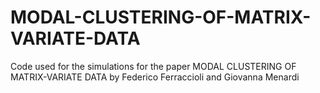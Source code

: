 # MODAL-CLUSTERING-OF-MATRIX-VARIATE-DATA

Code used for the simulations for the paper MODAL CLUSTERING OF MATRIX-VARIATE DATA by Federico Ferraccioli and Giovanna Menardi

